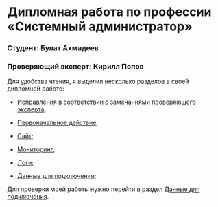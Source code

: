 # Дипломная работа по профессии «Системный администратор»


### Студент: Булат Ахмадеев

### Проверяющий эксперт: Кирилл Попов

Для удобства чтения, я выделил несколько разделов в своей дипломной работе:

* [Исправления в соответствии с замечаниями проверяющего эксперта](CommentsOfTheCheckingExpert.md);

* [Первоначальное действие](Initial-Actions.md);

* [Сайт](Site.md);

* [Мониторинг](Monitoring.md);

* [Логи](Log.md);

* [Данные для подключения](DataForAccessingServices.md);

Для проверки моей работы нужно перейти в раздел [Данные для подключения](DataForAccessingServices.md).

